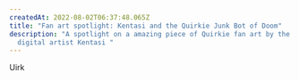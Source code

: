 ```yaml
---
createdAt: 2022-08-02T06:37:48.065Z
title: "Fan art spotlight: Kentasi and the Quirkie Junk Bot of Doom"
description: "A spotlight on a amazing piece of Quirkie fan art by the legendary
  digital artist Kentasi "
---
```

Uirk